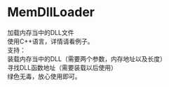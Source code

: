# MemDllLoader
加载内存当中的DLL文件<br />
使用C++语言，详情请看例子。<br />
支持：<br />
装载内存当中的DLL（需要两个参数，内存地址以及长度）<br />
寻找DLL函数地址（需要装载以后使用）<br />
绿色无毒，放心使用即可。

